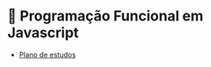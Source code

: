 # 📘 Programação Funcional em Javascript

- [Plano de estudos](/blob/master/archives/plano-estudos.md)